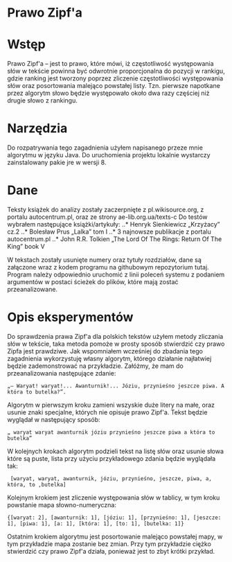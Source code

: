 Prawo Zipf'a
=


Wstęp
===

Prawo Zipf'a – jest to prawo, które mówi, iż częstotliwość występowania słów w tekście powinna być odwrotnie proporcjonalna do pozycji w rankigu, gdzie ranking jest tworzony poprzez zliczenie częstotliwości występowania słów oraz posortowania malejąco powstałej listy. Tzn. pierwsze napotkane przez algorytm słowo będzie występowało około dwa razy częściej niż drugie słowo z rankingu.


Narzędzia
===

Do rozpatrywania tego zagadnienia użyłem napisanego przeze mnie algorytmu w języku Java. Do uruchomienia projektu lokalnie wystarczy zainstalowany pakie jre w wersji 8.


Dane
===

Teksty książek do analizy zostały zaczerpnięte z pl.wikisource.org, z portalu autocentrum.pl, oraz ze strony ae-lib.org.ua/texts-c
Do testów wybrałem następujące książki/artykuły:
..* Henryk Sienkiewicz „Krzyżacy” cz.2
..* Bolesław Prus „Lalka” tom I
..* 3 najnowsze publikacje z portalu autocentrum.pl
..* John R.R. Tolkien „The Lord Of The Rings: Return Of The King” book V

W tekstach zostały usunięte numery oraz tytuły rozdziałów, dane są załączone wraz z kodem programu na githubowym repozytorium tutaj. Program należy odpowiednio uruchomić z linii poleceń systemu z podaniem argumentów w postaci ścieżek do plików, które mają zostać przeanalizowane.


Opis eksperymentów
===

Do sprawdzenia prawa Zipf'a dla polskich tekstów użyłem metody zliczania słów w tekście, taka metoda pomoże w prosty sposób stwierdzić czy prawo Zipfa jest prawdziwe.
	Jak wspomniałem wcześniej do zbadania tego zagadnienia wykorzystuję własny algorytm, którego działanie najłatwiej będzie zademonstrować na przykładzie. Załóżmy, że mam do przeanalizowania następujące zdanie: 

```
„— Waryat! waryat!... Awanturnik!... Józiu, przynieśno jeszcze piwa. A która to butelka?”.
```

Algorytm w pierwszym kroku zamieni wszyskie duże litery na małe, oraz usunie znaki specjalne, których nie opisuje prawo Zipf'a. Tekst będzie wyglądał w następujący sposób:

```
„ waryat waryat awanturnik józiu przynieśno jeszcze piwa a która to butelka”
```

W kolejnych krokach algorytm podzieli tekst na listę słów oraz usunie słowa które są puste, lista przy użyciu przykładowego zdania będzie wyglądała tak:

```
 [waryat, waryat, awanturnik, józiu, przynieśno, jeszcze, piwa, a, która, to ,butelka]
```

Kolejnym krokiem jest zliczenie występowania słów w tablicy, w tym kroku powstanie mapa słowno-numeryczna:

```
{[waryat: 2], [awanturnik: 1], [józiu: 1], [przynieśno: 1], [jeszcze: 1], [piwa: 1], [a: 1], [która: 1], [to: 1], [butelka: 1]}
```

Ostatnim krokiem algorytmu jest posortowanie malejąco powstałej mapy, w tym przykładzie mapa zostanie bez zmian. Przy tym przykładzie ciężko stwierdzić czy prawo Zipf'a działa, ponieważ jest to zbyt krótki przykład.